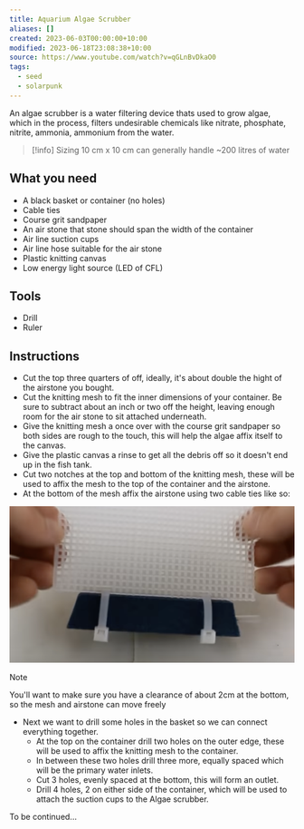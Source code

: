 ```yaml
---
title: Aquarium Algae Scrubber
aliases: []
created: 2023-06-03T00:00:00+10:00
modified: 2023-06-18T23:08:38+10:00
source: https://www.youtube.com/watch?v=qGLnBvDkaO0
tags:
  - seed
  - solarpunk
---
```


An algae scrubber is a water filtering device thats used to grow algae, which in the process, filters undesirable chemicals like nitrate, phosphate, nitrite, ammonia, ammonium from the water.

> [!info] Sizing
> 10 cm x 10 cm can generally handle ~200 litres of water

## What you need

- A black basket or container (no holes)
- Cable ties
- Course grit sandpaper
- An air stone that stone should span the width of the container
- Air line suction cups
- Air line hose suitable for the air stone
- Plastic knitting canvas
- Low energy light source (LED of CFL)

## Tools

- Drill
- Ruler

## Instructions

- Cut the top three quarters of off, ideally, it's about double the hight of the airstone you bought.
- Cut the knitting mesh to fit the inner dimensions of your container. Be sure to subtract about an inch or two off the height, leaving enough room for the air stone to sit attached underneath.
- Give the knitting mesh a once over with the course grit sandpaper so both sides are rough to the touch, this will help the algae affix itself to the canvas.
- Give the plastic canvas a rinse to get all the debris off so it doesn't end up in the fish tank.
- Cut two notches at the top and bottom of the knitting mesh, these will be used to affix the mesh to the top of the container and the airstone.
- At the bottom of the mesh affix the airstone using two cable ties like so:

![aquarium-algae-scrubber](imgs/aquarium-algae-scrubber.png)

> [!note]
> You'll want to make sure you have a clearance of about 2cm at the bottom, so the mesh and airstone can move freely

- Next we want to drill some holes in the basket so we can connect everything together.
	- At the top on the container drill two holes on the outer edge, these will be used to affix the knitting mesh to the container.
	- In between these two holes drill three more, equally spaced which will be the primary water inlets.
	- Cut 3 holes, evenly spaced at the bottom, this will form an outlet.
	- Drill 4 holes, 2 on either side of the container, which will be used to attach the suction cups to the Algae scrubber.

To be continued...